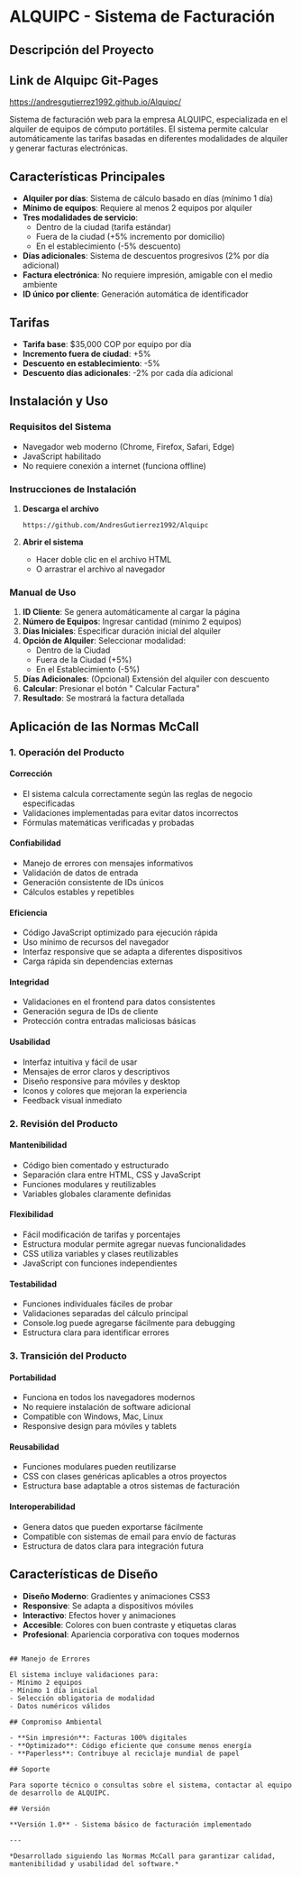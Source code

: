 #  ALQUIPC - Sistema de Facturación

## Descripción del Proyecto

## Link de Alquipc Git-Pages

https://andresgutierrez1992.github.io/Alquipc/


Sistema de facturación web para la empresa ALQUIPC, especializada en el alquiler de equipos de cómputo portátiles. El sistema permite calcular automáticamente las tarifas basadas en diferentes modalidades de alquiler y generar facturas electrónicas.

##  Características Principales

- **Alquiler por días**: Sistema de cálculo basado en días (mínimo 1 día)
- **Mínimo de equipos**: Requiere al menos 2 equipos por alquiler
- **Tres modalidades de servicio**:
  - Dentro de la ciudad (tarifa estándar)
  - Fuera de la ciudad (+5% incremento por domicilio)
  - En el establecimiento (-5% descuento)
- **Días adicionales**: Sistema de descuentos progresivos (2% por día adicional)
- **Factura electrónica**: No requiere impresión, amigable con el medio ambiente
- **ID único por cliente**: Generación automática de identificador

##  Tarifas

- **Tarifa base**: $35,000 COP por equipo por día
- **Incremento fuera de ciudad**: +5%
- **Descuento en establecimiento**: -5%
- **Descuento días adicionales**: -2% por cada día adicional

##  Instalación y Uso

### Requisitos del Sistema
- Navegador web moderno (Chrome, Firefox, Safari, Edge)
- JavaScript habilitado
- No requiere conexión a internet (funciona offline)

### Instrucciones de Instalación

1. **Descarga el archivo**
   ```
   https://github.com/AndresGutierrez1992/Alquipc
   ```

2. **Abrir el sistema**
   - Hacer doble clic en el archivo HTML
   - O arrastrar el archivo al navegador

### Manual de Uso

1. **ID Cliente**: Se genera automáticamente al cargar la página
2. **Número de Equipos**: Ingresar cantidad (mínimo 2 equipos)
3. **Días Iniciales**: Especificar duración inicial del alquiler
4. **Opción de Alquiler**: Seleccionar modalidad:
   -  Dentro de la Ciudad
   -  Fuera de la Ciudad (+5%)
   -  En el Establecimiento (-5%)
5. **Días Adicionales**: (Opcional) Extensión del alquiler con descuento
6. **Calcular**: Presionar el botón " Calcular Factura"
7. **Resultado**: Se mostrará la factura detallada

##  Aplicación de las Normas McCall

### 1. **Operación del Producto**

####  **Corrección**
- El sistema calcula correctamente según las reglas de negocio especificadas
- Validaciones implementadas para evitar datos incorrectos
- Fórmulas matemáticas verificadas y probadas

####  **Confiabilidad** 
- Manejo de errores con mensajes informativos
- Validación de datos de entrada
- Generación consistente de IDs únicos
- Cálculos estables y repetibles

####  **Eficiencia**
- Código JavaScript optimizado para ejecución rápida
- Uso mínimo de recursos del navegador
- Interfaz responsive que se adapta a diferentes dispositivos
- Carga rápida sin dependencias externas

####  **Integridad**
- Validaciones en el frontend para datos consistentes
- Generación segura de IDs de cliente
- Protección contra entradas maliciosas básicas

####  **Usabilidad**
- Interfaz intuitiva y fácil de usar
- Mensajes de error claros y descriptivos
- Diseño responsive para móviles y desktop
- Iconos y colores que mejoran la experiencia
- Feedback visual inmediato

### 2. **Revisión del Producto**

####  **Mantenibilidad**
- Código bien comentado y estructurado
- Separación clara entre HTML, CSS y JavaScript
- Funciones modulares y reutilizables
- Variables globales claramente definidas

####  **Flexibilidad**
- Fácil modificación de tarifas y porcentajes
- Estructura modular permite agregar nuevas funcionalidades
- CSS utiliza variables y clases reutilizables
- JavaScript con funciones independientes

####  **Testabilidad**
- Funciones individuales fáciles de probar
- Validaciones separadas del cálculo principal
- Console.log puede agregarse fácilmente para debugging
- Estructura clara para identificar errores

### 3. **Transición del Producto**

####  **Portabilidad**
- Funciona en todos los navegadores modernos
- No requiere instalación de software adicional
- Compatible con Windows, Mac, Linux
- Responsive design para móviles y tablets

####  **Reusabilidad**
- Funciones modulares pueden reutilizarse
- CSS con clases genéricas aplicables a otros proyectos
- Estructura base adaptable a otros sistemas de facturación

####  **Interoperabilidad**
- Genera datos que pueden exportarse fácilmente
- Compatible con sistemas de email para envío de facturas
- Estructura de datos clara para integración futura

##  Características de Diseño

- **Diseño Moderno**: Gradientes y animaciones CSS3
- **Responsive**: Se adapta a dispositivos móviles
- **Interactivo**: Efectos hover y animaciones
- **Accesible**: Colores con buen contraste y etiquetas claras
- **Profesional**: Apariencia corporativa con toques modernos


```

## Manejo de Errores

El sistema incluye validaciones para:
- Mínimo 2 equipos
- Mínimo 1 día inicial
- Selección obligatoria de modalidad
- Datos numéricos válidos

## Compromiso Ambiental

- **Sin impresión**: Facturas 100% digitales
- **Optimizado**: Código eficiente que consume menos energía
- **Paperless**: Contribuye al reciclaje mundial de papel

## Soporte

Para soporte técnico o consultas sobre el sistema, contactar al equipo de desarrollo de ALQUIPC.

## Versión

**Versión 1.0** - Sistema básico de facturación implementado

---

*Desarrollado siguiendo las Normas McCall para garantizar calidad, mantenibilidad y usabilidad del software.*